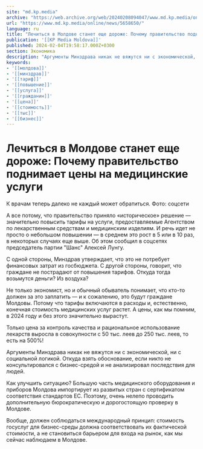 ```yaml
---
site: "md.kp.media"
archive: "https://web.archive.org/web/20240208094047/www.md.kp.media/online/news/5658650/"
url: "https://www.md.kp.media/online/news/5658650/"
language: ru
title: "Лечиться в Молдове станет еще дороже: Почему правительство поднимает цены на медицинские услуги"
publication: '[[KP Media Moldova]]'
published: 2024-02-04T19:58:17.000Z+0300
section: Экономика
description: "Аргументы Минздрава никак не вяжутся ни с экономической, ни с социальной логикой"
keywords:
- '[[молдова]]'
- '[[минздрав]]'
- '[[тариф]]'
- '[[повышение]]'
- '[[услуга]]'
- '[[гражданин]]'
- '[[цена]]'
- '[[стоимость]]'
- '[[тыс]]'
- '[[бизнес]]'
---
```


# Лечиться в Молдове станет еще дороже: Почему правительство поднимает цены на медицинские услуги

К врачам теперь далеко не каждый может обратиться. Фото: соцсети

А все потому, что правительство приняло «историческое» решение — значительно повысить тарифы на услуги, предоставляемые Агентством по лекарственным средствам и медицинским изделиям. И речь идет не просто о небольшом повышении — в среднем это рост в 5 или в 10 раз, в некоторых случаях еще выше. Об этом сообщил в соцсетях председатель партии "Шанс" Алексей Лунгу.

С одной стороны, Минздрав утверждает, что это не потребует финансовых затрат из госбюджета. С другой стороны, говорит, что граждане не пострадают от повышения тарифов. Откуда тогда возьмутся деньги? Из воздуха?

Не только экономист, но и обычный обыватель понимает, что кто-то должен за это заплатить — и к сожалению, это будут граждане Молдовы. Потому что тарифы включаются в расходы и, естественно, конечная стоимость медицинских услуг растет. А цены, как мы помним, в 2024 году и без этого значительно вырастут.

Только цена за контроль качества и рациональное использование лекарств выросла в совокупности с 50 тыс. леев до 250 тыс. леев, то есть на 500%!

Аргументы Минздрава никак не вяжутся ни с экономической, ни с социальной логикой. Откуда взять обоснование, если никто не консультировался с бизнес-средой и не анализировал последствия для людей.

Как улучшить ситуацию? Большую часть медицинского оборудования и приборов Молдова импортирует из развитых стран с сертификатом соответствия стандартов ЕС. Поэтому, очень нелепо проводить дополнительную бюрократическую и дорогостоящую проверку в Молдове.

Вообще, должен соблюдаться международный принцип: стоимость госуслуг для бизнес-среды должна соответствовать их фактической стоимости, а не становиться барьером для входа на рынок, как мы сейчас наблюдаем в Молдове.